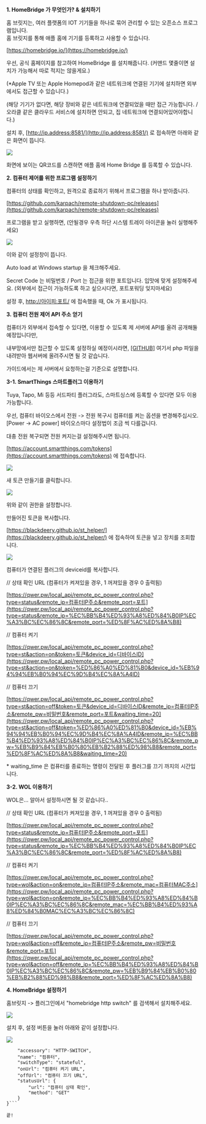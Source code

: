 **1\. HomeBridge 가 무엇인가? & 설치하기**

홈 브릿지는, 여러 플랫폼의 IOT 기기들을 하나로 묶어 관리할 수 있는 오픈소스 프로그램입니다.  
홈 브릿지를 통해 애플 홈에 기기를 등록하고 사용할 수 있습니다.

[https://homebridge.io/](https://homebridge.io/)

우선, 공식 홈페이지를 참고하여 HomeBridge 를 설치해줍니다. (커맨드 몇줄이면 설치가 가능해서 따로 적지는 않을게요.)

(\*Apple TV 또는 Apple Homepod과 같은 네트워크에 연결된 기기에 설치하면 외부에서도 접근할 수 있습니다.)

(해당 기기가 없다면, 해당 장비와 같은 네트워크에 연결되었을 때만 접근 가능합니다. / 오라클 같은 클라우드 서비스에 설치하면 안되고, 집 네트워크에 연결되어있어야합니다.)

설치 후, [http://ip.address:8581/](http://ip.address:8581/) 로 접속하면 아래와 같은 화면이 뜹니다.

![](https://blog.kakaocdn.net/dn/b99qwh/btr5sgLNGeQ/6dqfkEmA2iCBzuRjYIaYsk/img.png)

화면에 보이는 QR코드를 스캔하면 애플 홈에 Home Bridge 를 등록할 수 있습니다.

**2\. 컴퓨터 제어를 위한 프로그램 설정하기**

컴퓨터의 상태를 확인하고, 원격으로 종료하기 위해서 프로그램을 하나 받아줍니다.

[https://github.com/karpach/remote-shutdown-pc/releases](https://github.com/karpach/remote-shutdown-pc/releases)

프로그램을 받고 실행하면, (안될경우 우측 하단 시스템 트레이 아이콘을 눌러 실행해주세요)

![](https://blog.kakaocdn.net/dn/QCGnk/btr5D162Stg/uV2n9Pggaa5SFwBGjwuag1/img.png)

이와 같이 설정창이 뜹니다.

Auto load at Windows startup 을 체크해주세요.

Secret Code 는 비밀번호 / Port 는 접근을 위한 포트입니다. 입맛에 맞게 설정해주세요. (외부에서 접근이 가능하도록 하고 싶으시다면, 포트포워딩 잊지마세요)

설정 후, [http://아이피:포트/](/) 에 접속했을 때, Ok 가 표시됩니다.

**3\. 컴퓨터 전원 제어 API 주소 얻기**

컴퓨터가 외부에서 접속할 수 있다면, 이용할 수 있도록 제 서버에 API를 올려 공개해둘 예정입니다만,

내부망에서만 접근할 수 있도록 설정하실 예정이시라면, [\[GITHUB\]](https://github.com/tvj030728/remote_computer_power_control/blob/main/api.php) 여기서 php 파일을 내려받아 웹서버에 올려주시면 될 것 같습니다.

가이드에서는 제 서버에서 요청하는걸 기준으로 설명합니다.

**3-1. SmartThings 스마트플러그 이용하기**

Tuya, Tapo, Mi 등등 서드파티 플러그라도, 스마트싱스에 등록할 수 있다면 모두 이용 가능합니다.

우선, 컴퓨터 바이오스에서 전원 -> 전원 복구시 컴퓨터를 켜는 옵션을 변경해주십시오. \[Power -> AC power\] 바이오스마다 설정법이 조금 씩 다를겁니다.

대충 전원 복구되면 전원 켜지는걸 설정해주시면 됩니다.

[https://account.smartthings.com/tokens](https://account.smartthings.com/tokens) 에 접속합니다.

![](https://blog.kakaocdn.net/dn/dhz5TA/btr5vt5dcjS/HJRAphdAd012fZHsdwtTC1/img.png)

새 토큰 만들기를 클릭합니다.

![](https://blog.kakaocdn.net/dn/cwiJEz/btr5DSWxHm1/OFgkFCYHqhYYGmq0t8YH51/img.png)

위와 같이 권한을 설정합니다.

만들어진 토큰을 복사합니다.

[https://blackdeery.github.io/st_helper/](https://blackdeery.github.io/st_helper/) 에 접속하여 토큰을 넣고 장치를 조회합니다.

![](https://blog.kakaocdn.net/dn/beFUrH/btr5sgZjUr3/mEKnzDjssZHvzkKuTnnzr0/img.png)

컴퓨터가 연결된 플러그의 deviceid를 복사합니다.

// 상태 확인 URL (컴퓨터가 켜져있을 경우, 1 꺼져있을 경우 0 출력됨)

[https://qwer.pw/local_api/remote_pc_power_control.php?type=status&remote_ip=컴퓨터IP주소&remote_port=포트](https://qwer.pw/local_api/remote_pc_power_control.php?type=status&remote_ip=%EC%BB%B4%ED%93%A8%ED%84%B0IP%EC%A3%BC%EC%86%8C&remote_port=%ED%8F%AC%ED%8A%B8)

// 컴퓨터 켜기

[https://qwer.pw/local_api/remote_pc_power_control.php?type=st&action=on&token=토큰&device_id=디바이스ID](https://qwer.pw/local_api/remote_pc_power_control.php?type=st&action=on&token=%ED%86%A0%ED%81%B0&device_id=%EB%94%94%EB%B0%94%EC%9D%B4%EC%8A%A4ID)

// 컴퓨터 끄기

[https://qwer.pw/local_api/remote_pc_power_control.php?type=st&action=off&token=토큰&device_id=디바이스ID&remote_ip=컴퓨터IP주소&remote_pw=비밀번호&remote_port=포트&waiting_time=20](https://qwer.pw/local_api/remote_pc_power_control.php?type=st&action=off&token=%ED%86%A0%ED%81%B0&device_id=%EB%94%94%EB%B0%94%EC%9D%B4%EC%8A%A4ID&remote_ip=%EC%BB%B4%ED%93%A8%ED%84%B0IP%EC%A3%BC%EC%86%8C&remote_pw=%EB%B9%84%EB%B0%80%EB%B2%88%ED%98%B8&remote_port=%ED%8F%AC%ED%8A%B8&waiting_time=20)

\* waiting_time 은 컴퓨터를 종료하는 명령이 전달된 후 플러그를 끄기 까지의 시간입니다.

**3-2. WOL 이용하기**

WOL은... 알아서 설정하시면 될 것 같습니다..

// 상태 확인 URL (컴퓨터가 켜져있을 경우, 1 꺼져있을 경우 0 출력됨)

[https://qwer.pw/local_api/remote_pc_power_control.php?type=status&remote_ip=컴퓨터IP주소&remote_port=포트](https://qwer.pw/local_api/remote_pc_power_control.php?type=status&remote_ip=%EC%BB%B4%ED%93%A8%ED%84%B0IP%EC%A3%BC%EC%86%8C&remote_port=%ED%8F%AC%ED%8A%B8)

// 컴퓨터 켜기

[https://qwer.pw/local_api/remote_pc_power_control.php?type=wol&action=on&remote_ip=컴퓨터IP주소&remote_mac=컴퓨터MAC주소](https://qwer.pw/local_api/remote_pc_power_control.php?type=wol&action=on&remote_ip=%EC%BB%B4%ED%93%A8%ED%84%B0IP%EC%A3%BC%EC%86%8C&remote_mac=%EC%BB%B4%ED%93%A8%ED%84%B0MAC%EC%A3%BC%EC%86%8C)

// 컴퓨터 끄기

[https://qwer.pw/local_api/remote_pc_power_control.php?type=wol&action=off&remote_ip=컴퓨터IP주소&remote_pw=비밀번호&remote_port=포트](https://qwer.pw/local_api/remote_pc_power_control.php?type=wol&action=off&remote_ip=%EC%BB%B4%ED%93%A8%ED%84%B0IP%EC%A3%BC%EC%86%8C&remote_pw=%EB%B9%84%EB%B0%80%EB%B2%88%ED%98%B8&remote_port=%ED%8F%AC%ED%8A%B8)

**4\. HomeBridge 설정하기**

홈브릿지 -> 플러그인에서 "homebridge http switch" 를 검색해서 설치해주세요.

![](https://blog.kakaocdn.net/dn/bAIwuw/btr5zP08j8g/azvrGp4bDCZUrGXVJaceUK/img.png)

설치 후, 설정 버튼을 눌러 아래와 같이 설정합니다.

![](https://blog.kakaocdn.net/dn/k0cv9/btr5D2ETzyB/EUwYwoNg4pUtDH3dT3ynk0/img.png)

````{
    "accessory": "HTTP-SWITCH",
    "name": "컴퓨터",
    "switchType": "stateful",
    "onUrl": "컴퓨터 켜기 URL",
    "offUrl": "컴퓨터 끄기 URL",
    "statusUrl": {
        "url": "컴퓨터 상태 확인",
        "method": "GET"
    }
}```

끝!
````
